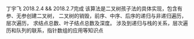 丁宇飞 2018.2.4 && 2018.2.7完成
该算法是二叉树孩子法的具体实现，包含有参、无参创建二叉树，
二叉树的销毁，前序、中序、后序的递归与非递归遍历，层次遍历，
求结点总数、叶子结点总数及深度。
涉及到递归与栈的关系，层次遍历和队列的联系，指针数组的应用等知识点